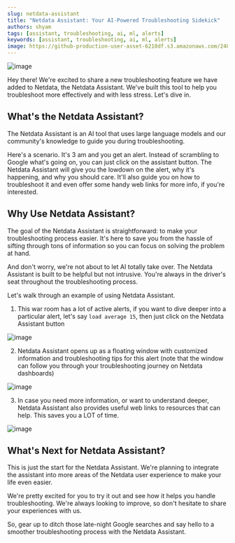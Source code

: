 ```yaml
---
slug: netdata-assistant
title: "Netdata Assistant: Your AI-Powered Troubleshooting Sidekick"
authors: shyam
tags: [assistant, troubleshooting, ai, ml, alerts]
keywords: [assistant, troubleshooting, ai, ml, alerts]
image: https://github-production-user-asset-6210df.s3.amazonaws.com/24860547/253558524-e41868a3-1dde-4099-baab-7a0de43836ce.png
---
```


![image](https://github.com/netdata/blog/assets/24860547/e41868a3-1dde-4099-baab-7a0de43836ce)

Hey there! We're excited to share a new troubleshooting feature we have added to Netdata, the Netdata Assistant. We've built this tool to help you troubleshoot more effectively and with less stress. Let's dive in.

<!--truncate-->

## What's the Netdata Assistant?

The Netdata Assistant is an AI tool that uses large language models and our community's knowledge to guide you during troubleshooting.

Here's a scenario. It's 3 am and you get an alert. Instead of scrambling to Google what's going on, you can just click on the assistant button. The Netdata Assistant will give you the lowdown on the alert, why it's happening, and why you should care. It'll also guide you on how to troubleshoot it and even offer some handy web links for more info, if you're interested.

## Why Use Netdata Assistant?

The goal of the Netdata Assistant is straightforward: to make your troubleshooting process easier. It's here to save you from the hassle of sifting through tons of information so you can focus on solving the problem at hand.

And don't worry, we're not about to let AI totally take over. The Netdata Assistant is built to be helpful but not intrusive. You're always in the driver's seat throughout the troubleshooting process.

Let's walk through an example of using Netdata Assistant. 

1. This war room has a lot of active alerts, if you want to dive deeper into a particular alert, let's say `load average 15`, then just click on the Netdata Assistant button

![image](https://github.com/netdata/blog/assets/24860547/815ca123-e2b6-4d44-a780-eeee64cca420)

2. Netdata Assistant opens up as a floating window with customized information and troubleshooting tips for this alert (note that the window can follow you through your troubleshooting journey on Netdata dashboards)

![image](https://github.com/netdata/blog/assets/24860547/62850c7b-cd1d-45f2-b2dd-474ecbf2b713)

3. In case you need more information, or want to understand deeper, Netdata Assistant also provides useful web links to resources that can help. This saves you a LOT of time.

![image](https://github.com/netdata/blog/assets/24860547/e768fa6d-6c9a-4504-bb1f-17d5f4707627)
 

## What's Next for Netdata Assistant?

This is just the start for the Netdata Assistant. We're planning to integrate the assistant into more areas of the Netdata user experience to make your life even easier.

We're pretty excited for you to try it out and see how it helps you handle troubleshooting. We're always looking to improve, so don't hesitate to share your experiences with us.

So, gear up to ditch those late-night Google searches and say hello to a smoother troubleshooting process with the Netdata Assistant.
